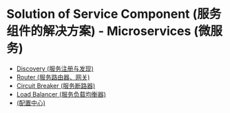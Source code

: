 # Solution of Service Component (服务组件的解决方案) - Microservices (微服务)

* [Discovery (服务注册与发现)][sosc_microservices_discovery]
* [Router (服务路由器、网关)][sosc_microservices_router]    
* [Circuit Breaker (服务断路器)][sosc_microservices_circuit_breaker]
* [Load Balancer (服务负载均衡器)][sosc_microservices_load_balancer]    
* [(配置中心)][sosc_microservices_config]    

[sosc_microservices_discovery]:       sosc_microservices_discovery.md
[sosc_microservices_router]:          sosc_microservices_router.md
[sosc_microservices_circuit_breaker]: sosc_microservices_circuit_breaker.md
[sosc_microservices_load_balancer]:   sosc_microservices_load_balancer.md
[sosc_microservices_config]:          sosc_microservices_config.md

